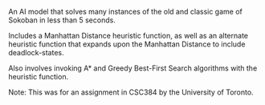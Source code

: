 An AI model that solves many instances of the old and classic game of Sokoban in less than 5 seconds.

Includes a Manhattan Distance heuristic function, as well as an alternate heuristic function that expands upon the Manhattan Distance to include deadlock-states.

Also involves invoking A* and Greedy Best-First Search algorithms with the heuristic function.


Note: This was for an assignment in CSC384 by the University of Toronto.
